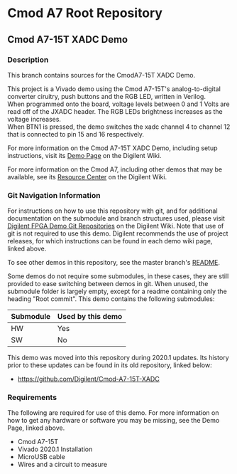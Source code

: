 # Cmod A7 Root Repository

## Cmod A7-15T XADC Demo

### Description

This branch contains sources for the CmodA7-15T XADC Demo.

This project is a Vivado demo using the Cmod A7-15T's analog-to-digital converter ciruitry, push buttons and the RGB LED, written in Verilog.   
When programmed onto the board, voltage levels between 0 and 1 Volts are read off of the JXADC header. The RGB LEDs brightness increases as the voltage increases.   
When BTN1 is pressed, the demo switches the xadc channel 4 to channel 12 that is connected to pin 15 and 16 respectively.  

For more information on the Cmod A7-15T XADC Demo, including setup instructions, visit its [Demo Page](https://reference.digilentinc.com/reference/programmable-logic/cmod-a7/demos/xadc) on the Digilent Wiki.

For more information on the Cmod A7, including other demos that may be available, see its [Resource Center](https://reference.digilentinc.com/reference/programmable-logic/cmod-a7/start) on the Digilent Wiki.

### Git Navigation Information

For instructions on how to use this repository with git, and for additional documentation on the submodule and branch structures used, please visit [Digilent FPGA Demo Git Repositories](https://reference.digilentinc.com/reference/programmable-logic/documents/git) on the Digilent Wiki. Note that use of git is not required to use this demo. Digilent recommends the use of project releases, for which instructions can be found in each demo wiki page, linked above.

To see other demos in this repository, see the master branch's [README](https://github.com/Digilent/Cmod-A7).

Some demos do not require some submodules, in these cases, they are still provided to ease switching between demos in git. When unused, the submodule folder is largely empty, except for a readme containing only the heading "Root commit". This demo contains the following submodules:

| Submodule | Used by this demo |
|-----------|-------------------|
| HW        | Yes         |
| SW        | No         |

This demo was moved into this repository during 2020.1 updates. Its history prior to these updates can be found in its old repository, linked below:
* https://github.com/Digilent/Cmod-A7-15T-XADC

### Requirements

The following are required for use of this demo. For more information on how to get any hardware or software you may be missing, see the Demo Page, linked above.

* Cmod A7-15T
* Vivado 2020.1 Installation
* MicroUSB cable
* Wires and a circuit to measure
